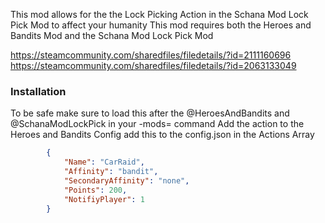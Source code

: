 This mod allows for the the Lock Picking Action in the Schana Mod Lock Pick Mod to affect your humanity
This mod requires both the Heroes and Bandits Mod and the Schana Mod Lock Pick Mod

https://steamcommunity.com/sharedfiles/filedetails/?id=2111160696
https://steamcommunity.com/sharedfiles/filedetails/?id=2063133049

### Installation
To be safe make sure to load this after the @HeroesAndBandits and @SchanaModLockPick in your -mods= command
Add the action to the Heroes and Bandits Config add this to the config.json in the Actions Array
```json
        {
            "Name": "CarRaid",
            "Affinity": "bandit",
            "SecondaryAffinity": "none",
            "Points": 200,
            "NotifiyPlayer": 1
        }
```